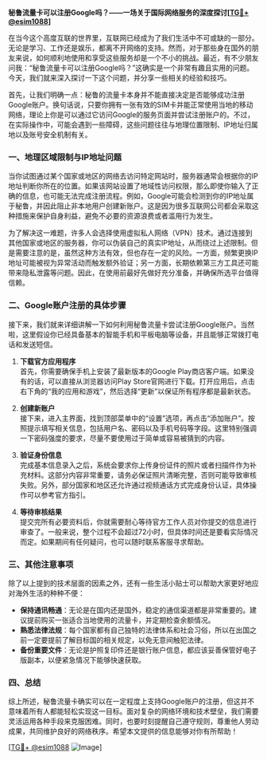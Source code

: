 **秘鲁流量卡可以注册Google吗？——一场关于国际网络服务的深度探讨[[TG💪+ @esim1088](https://t.me/s/esim1088)]**

在当今这个高度互联的世界里，互联网已经成为了我们生活中不可或缺的一部分。无论是学习、工作还是娱乐，都离不开网络的支持。然而，对于那些身在国外的朋友来说，如何顺利地使用和享受这些服务却是一个不小的挑战。最近，有不少朋友问我：“秘鲁流量卡可以注册Google吗？”这确实是一个非常有趣且实用的问题。今天，我们就来深入探讨一下这个问题，并分享一些相关的经验和技巧。

首先，让我们明确一点：秘鲁的流量卡本身并不能直接决定是否能够成功注册Google账户。换句话说，只要你拥有一张有效的SIM卡并能正常使用当地的移动网络，理论上你是可以通过它访问Google的服务页面并尝试注册账户的。不过，在实际操作中，可能会遇到一些障碍，这些问题往往与地理位置限制、IP地址归属地以及账号安全机制有关。

### 一、地理区域限制与IP地址问题

当你试图通过某个国家或地区的网络去访问特定网站时，服务器通常会根据你的IP地址判断你所在的位置。如果该网站设置了地域性访问权限，那么即使你输入了正确的信息，也可能无法完成注册流程。例如，Google可能会检测到你的IP地址属于秘鲁，并因此阻止非本地用户创建新账户。这是因为很多互联网公司都会采取这种措施来保护自身利益，避免不必要的资源浪费或者滥用行为发生。

为了解决这一难题，许多人会选择使用虚拟私人网络（VPN）技术。通过连接到其他国家或地区的服务器，你可以伪装自己的真实IP地址，从而绕过上述限制。但是需要注意的是，虽然这种方法有效，但也存在一定的风险。一方面，频繁更换IP地址可能被视为异常活动而触发额外验证；另一方面，长期依赖第三方工具还可能带来隐私泄露等问题。因此，在使用前最好先做好充分准备，并确保所选平台值得信赖。

### 二、Google账户注册的具体步骤

接下来，我们就来详细讲解一下如何利用秘鲁流量卡尝试注册Google账户。当然啦，这里假设你已经具备基本的智能手机和平板电脑等设备，并且能够正常拨打电话和发送短信。

1. **下载官方应用程序**  
   首先，你需要确保手机上安装了最新版本的Google Play商店客户端。如果没有的话，可以直接从浏览器访问Play Store官网进行下载。打开应用后，点击右下角的“我的应用和游戏”，然后选择“更新”以保证所有程序都是最新状态。

2. **创建新账户**  
   接下来，进入主界面，找到顶部菜单中的“设置”选项，再点击“添加账户”。按照提示填写相关信息，包括用户名、密码以及手机号码等字段。这里特别强调一下密码强度的要求，尽量不要使用过于简单或容易被猜到的内容。

3. **验证身份信息**  
   完成基本信息录入之后，系统会要求你上传身份证件的照片或者扫描件作为补充材料。这部分内容非常重要，请务必保证照片清晰完整，否则可能导致审核失败。另外，部分国家和地区还允许通过视频通话方式完成身份认证，具体操作可以参考官方指引。

4. **等待审核结果**  
   提交完所有必要资料后，你就需要耐心等待官方工作人员对你提交的信息进行审查了。一般来说，整个过程不会超过72小时，但具体时间还是要看实际情况而定。如果期间有任何疑问，也可以随时联系客服寻求帮助。

### 三、其他注意事项

除了以上提到的技术层面的因素之外，还有一些生活小贴士可以帮助大家更好地应对海外生活的种种不便：

- **保持通讯畅通**：无论是在国内还是国外，稳定的通信渠道都是非常重要的。建议提前购买一张适合当地使用的流量卡，并定期检查余额情况。
- **熟悉法律法规**：每个国家都有自己独特的法律体系和社会习俗，所以在出国之前一定要提前了解目标国的相关规定，以免无意间触犯法律。
- **备份重要文件**：无论是护照复印件还是银行账户信息，都应该妥善保管好电子版副本，以便紧急情况下能够快速获取。

### 四、总结

综上所述，秘鲁流量卡确实可以在一定程度上支持Google账户的注册，但这并不意味着所有人都能轻松实现这一目标。面对复杂的网络环境和技术壁垒，我们需要灵活运用各种手段来克服困难。同时，也要时刻提醒自己遵守规则，尊重他人劳动成果，共同维护良好的网络秩序。希望本文提供的信息能够对你有所帮助！

[[TG💪+ @esim1088](https://t.me/s/esim1088) ![Image](https://i.postimg.cc/4NQfJmqS/Snipaste-2025-05-13-00-14-12.png)]